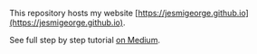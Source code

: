 
This repository hosts my website [https://jesmigeorge.github.io](https://jesmigeorge.github.io).


See full step by step tutorial [on Medium](https://medium.com/@evanca/set-up-your-portfolio-website-in-less-than-10-minutes-with-github-pages-d0efa8ff56fd).
